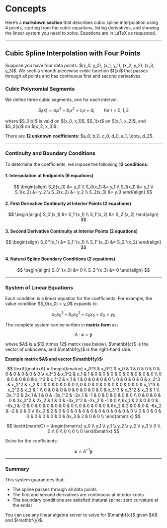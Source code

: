 # Concepts

Here’s a **markdown section** that describes cubic spline interpolation using 4 points, starting from the cubic equations, listing derivatives, and showing the linear system you need to solve. Equations are in LaTeX as requested.

---

## Cubic Spline Interpolation with Four Points

Suppose you have four data points: \$(x\_0, y\_0), (x\_1, y\_1), (x\_2, y\_2), (x\_3, y\_3)\$. We seek a smooth piecewise cubic function \$f(x)\$ that passes through all points and has continuous first and second derivatives.

### Cubic Polynomial Segments

We define three cubic segments, one for each interval:

$$
S_i(x) = a_i x^3 + b_i x^2 + c_i x + d_i \qquad \text{for}~i=0,1,2
$$

where \$S\_0(x)\$ is valid on $\[x\_0, x\_1]\$, \$S\_1(x)\$ on $\[x\_1, x\_2]\$, and \$S\_2(x)\$ on $\[x\_2, x\_3]\$.

There are **12 unknown coefficients**: \$a\_0, b\_0, c\_0, d\_0, a\_1, \dots, d\_2\$.

---

### Continuity and Boundary Conditions

To determine the coefficients, we impose the following **12 conditions**:

#### 1. Interpolation at Endpoints (6 equations)

$$
\begin{align}
S_0(x_0) &= y_0 \\
S_0(x_1) &= y_1 \\
S_1(x_1) &= y_1 \\
S_1(x_2) &= y_2 \\
S_2(x_2) &= y_2 \\
S_2(x_3) &= y_3
\end{align}
$$

#### 2. First Derivative Continuity at Interior Points (2 equations)

$$
\begin{align}
S_0'(x_1) &= S_1'(x_1) \\
S_1'(x_2) &= S_2'(x_2)
\end{align}
$$

#### 3. Second Derivative Continuity at Interior Points (2 equations)

$$
\begin{align}
S_0''(x_1) &= S_1''(x_1) \\
S_1''(x_2) &= S_2''(x_2)
\end{align}
$$

#### 4. Natural Spline Boundary Conditions (2 equations)

$$
\begin{align}
S_0''(x_0) &= 0 \\
S_2''(x_3) &= 0
\end{align}
$$

---

### System of Linear Equations

Each condition is a linear equation for the coefficients. For example, the value condition \$S\_0(x\_0) = y\_0\$ expands to:

$$
a_0 x_0^3 + b_0 x_0^2 + c_0 x_0 + d_0 = y_0
$$

The complete system can be written in **matrix form** as:

$$
A \cdot \mathbf{c} = \mathbf{y}
$$

where \$A\$ is a \$12 \times 12\$ matrix (see below), \$\mathbf{c}\$ is the vector of unknowns, and \$\mathbf{y}\$ is the right-hand side.

**Example matrix \$A\$ and vector \$\mathbf{y}\$:**

$$
\texttt{matrixA} = 
\begin{bmatrix}
x_0^3 & x_0^2 & x_0 & 1 & 0 & 0 & 0 & 0 & 0 & 0 & 0 & 0 \\
x_1^3 & x_1^2 & x_1 & 1 & 0 & 0 & 0 & 0 & 0 & 0 & 0 & 0 \\
0 & 0 & 0 & 0 & x_1^3 & x_1^2 & x_1 & 1 & 0 & 0 & 0 & 0 \\
0 & 0 & 0 & 0 & x_2^3 & x_2^2 & x_2 & 1 & 0 & 0 & 0 & 0 \\
0 & 0 & 0 & 0 & 0 & 0 & 0 & 0 & x_2^3 & x_2^2 & x_2 & 1 \\
0 & 0 & 0 & 0 & 0 & 0 & 0 & 0 & x_3^3 & x_3^2 & x_3 & 1 \\
3x_1^2 & 2x_1 & 1 & 0 & -3x_1^2 & -2x_1 & -1 & 0 & 0 & 0 & 0 & 0 \\
0 & 0 & 0 & 0 & 3x_2^2 & 2x_2 & 1 & 0 & -3x_2^2 & -2x_2 & -1 & 0 \\
6x_1 & 2 & 0 & 0 & -6x_1 & -2 & 0 & 0 & 0 & 0 & 0 & 0 \\
0 & 0 & 0 & 0 & 6x_2 & 2 & 0 & 0 & -6x_2 & -2 & 0 & 0 \\
6x_0 & 2 & 0 & 0 & 0 & 0 & 0 & 0 & 0 & 0 & 0 & 0 \\
0 & 0 & 0 & 0 & 0 & 0 & 0 & 0 & 6x_3 & 2 & 0 & 0 \\
\end{bmatrix}
$$

$$
\texttt{matrixC} = 
\begin{bmatrix}
y_0 \\ y_1 \\ y_1 \\ y_2 \\ y_2 \\ y_3 \\
0 \\ 0 \\ 0 \\ 0 \\ 0 \\ 0
\end{bmatrix}
$$

Solve for the coefficients:

$$
\mathbf{c} = A^{-1} \mathbf{y}
$$

---

### Summary

This system guarantees that:

* The spline passes through all data points
* The first and second derivatives are continuous at interior knots
* The boundary conditions are satisfied (natural spline: zero curvature at the ends)

You can use any linear algebra solver to solve for \$\mathbf{c}\$ given \$A\$ and \$\mathbf{y}\$.
